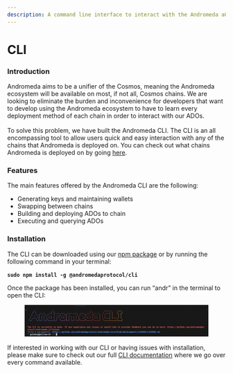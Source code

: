 ```yaml
---
description: A command line interface to interact with the Andromeda aOs
---
```


# CLI

### Introduction

Andromeda aims to be a unifier of the Cosmos, meaning the Andromeda ecosystem will be available on most, if not all, Cosmos chains. We are looking to eliminate the burden and inconvenience for developers that want to develop using the Andromeda ecosystem to have to learn every deployment method of each chain in order to interact with our ADOs.\
\
To solve this problem, we have built the Andromeda CLI. The CLI is an all encompassing tool to allow users quick and easy interaction with any of the chains that Andromeda is deployed on. You can check out what chains Andromeda is deployed on by going [here](https://docs.andromedaprotocol.io/andromeda/andromeda-cli/introduction#deployed-chains).

### Features

The main features offered by the Andromeda CLI are the following:

* Generating keys and maintaining wallets
* Swapping between chains
* Building and deploying ADOs to chain
* Executing and querying ADOs

### Installation

The CLI can be downloaded using our [npm package](https://www.npmjs.com/package/@andromedaprotocol/cli) or by running the following command in your terminal:

<pre><code><strong>sudo npm install -g @andromedaprotocol/cli
</strong></code></pre>

Once the package has been installed, you can run “andr” in the terminal to open the CLI:

<figure><img src="../.gitbook/assets/Screen Shot 2023-05-29 at 5.08.07 PM.png" alt=""><figcaption></figcaption></figure>

If interested in working with our CLI or having issues with installation, please make sure to check out our full [CLI documentation](https://docs.andromedaprotocol.io/andromeda/andromeda-cli/introduction) where we go over every command available.
